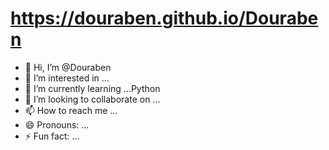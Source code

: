 # https://douraben.github.io/Douraben

- 👋 Hi, I’m @Douraben
- 👀 I’m interested in ...
- 🌱 I’m currently learning ...Python
- 💞️ I’m looking to collaborate on ...
- 📫 How to reach me ...
- 😄 Pronouns: ...
- ⚡ Fun fact: ...

<!---
Douraben/Douraben is a ✨ special ✨ repository because its `README.md` (this file) appears on your GitHub profile.
You can click the Preview link to take a look at your changes.
--->

